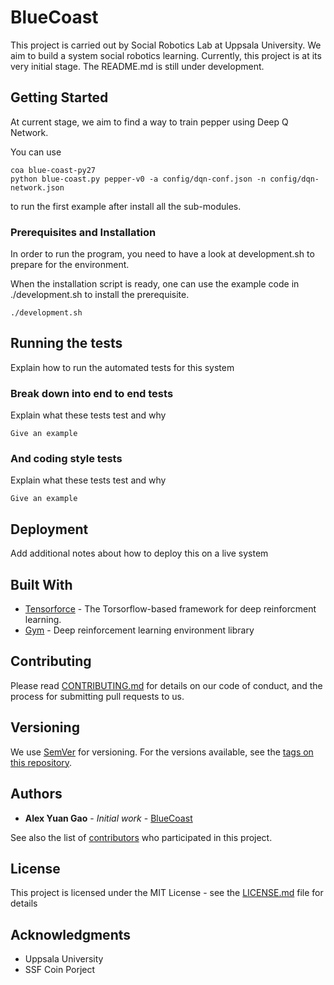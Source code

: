 # BlueCoast

This project is carried out by Social Robotics Lab at Uppsala University. We aim to build a system social robotics learning. Currently, this project is at its very initial stage. The README.md is still under development.

## Getting Started

At current stage, we aim to find a way to train pepper using Deep Q Network.

You can use

```
coa blue-coast-py27
python blue-coast.py pepper-v0 -a config/dqn-conf.json -n config/dqn-network.json
```

to run the first example after install all the sub-modules.

### Prerequisites and Installation

In order to run the program, you need to have a look at development.sh to prepare for the environment.

When the installation script is ready, one can use the example code in ./development.sh to install the prerequisite.
```
./development.sh
```

## Running the tests

Explain how to run the automated tests for this system

### Break down into end to end tests

Explain what these tests test and why

```
Give an example
```

### And coding style tests

Explain what these tests test and why

```
Give an example
```

## Deployment

Add additional notes about how to deploy this on a live system

## Built With

* [Tensorforce](https://github.com/reinforceio/tensorforce) - The Torsorflow-based framework for deep reinforcment learning.
* [Gym](https://github.com/openai/gym) - Deep reinforcement learning environment library

## Contributing

Please read [CONTRIBUTING.md](https://gist.github.com/PurpleBooth/b24679402957c63ec426) for details on our code of conduct, and the process for submitting pull requests to us.

## Versioning

We use [SemVer](http://semver.org/) for versioning. For the versions available, see the [tags on this repository](https://github.com/your/project/tags). 

## Authors

* **Alex Yuan Gao** - *Initial work* - [BlueCoast](https://github.com/BlueCoast)

See also the list of [contributors](https://github.com/your/project/contributors) who participated in this project.

## License

This project is licensed under the MIT License - see the [LICENSE.md](LICENSE.md) file for details

## Acknowledgments

* Uppsala University
* SSF Coin Porject

